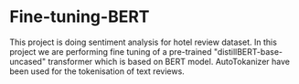 # Fine-tuning-BERT
This project is doing sentiment analysis for hotel review dataset.
In this project we are performing fine tuning of a pre-trained "distillBERT-base-uncased" transformer which is based on BERT model. 
AutoTokanizer have been used for the tokenisation of text reviews.


